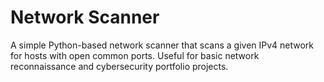 # Network Scanner

A simple Python-based network scanner that scans a given IPv4 network for hosts with open common ports. Useful for basic network reconnaissance and cybersecurity portfolio projects.
